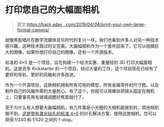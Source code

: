 # 打印您自己的大幅面相机

> 原文:[https://hack aday . com/2019/04/04/print-your-own-large-format-camera/](https://hackaday.com/2019/04/04/print-your-own-large-format-camera/)

就像黑胶唱片在数字流媒体音乐时代的复兴一样，我们也看到许多人对另一种技术感兴趣，这种技术既过时又完美。大画幅相机作为一个套件回来了，它可以拍摄巨大的图像，如果你想打印自己的图像，还有一个开源版本。

标准的 4×5 是一个项目，旨在构建一个经济实惠、重量轻的 3D 打印大幅面相机。这是去年 Kickstarter 的一个项目，经过大量的工作，这个项目现在已经有了更好的导轨、更好的风箱和许多改进。

作为一个开源项目，这款相机拥有所有可用的模型，所有金属零件的尺寸图，以及制作自己的风箱所需的大量耐心。有了这个，你就可以用螺丝把镜头固定在相机上，只要事先用毛玻璃调整好焦距就行了。

至于为什么有人想要大画幅相机，有几件事是小光圈的大相机能做到的，其他相机做不到。[这是带有激光钻孔的标准 4×5](https://www.standardcameras.com/product/pinhole-lens-mk2/) 的针孔解决方案，使用这款相机，您可以获得 f/240 和 f/520 之间的 f-stop。